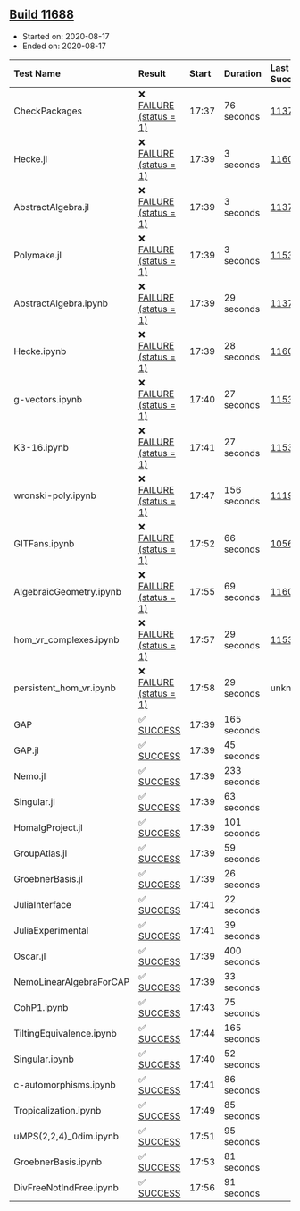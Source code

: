 ## [Build 11688](https://oscarci.mathematik.uni-kl.de/job/oscar/11688/)

* Started on: 2020-08-17
* Ended on: 2020-08-17

| Test Name    | Result | Start | Duration | Last Success | First Failure |
|:-------------|:-------|:------|:---------|:-------------|:--------------|
| CheckPackages | ❌ [FAILURE (status = 1)](https://oscarci.mathematik.uni-kl.de/job/oscar/11688/artifact/logs/build-11688/CheckPackages.log) | 17:37 | 76 seconds | [11376](https://oscarci.mathematik.uni-kl.de/job/oscar/11376/) | [11377](https://oscarci.mathematik.uni-kl.de/job/oscar/11377/) |
| Hecke.jl | ❌ [FAILURE (status = 1)](https://oscarci.mathematik.uni-kl.de/job/oscar/11688/artifact/logs/build-11688/Hecke.jl.log) | 17:39 | 3 seconds | [11602](https://oscarci.mathematik.uni-kl.de/job/oscar/11602/) | [11603](https://oscarci.mathematik.uni-kl.de/job/oscar/11603/) |
| AbstractAlgebra.jl | ❌ [FAILURE (status = 1)](https://oscarci.mathematik.uni-kl.de/job/oscar/11688/artifact/logs/build-11688/AbstractAlgebra.jl.log) | 17:39 | 3 seconds | [11376](https://oscarci.mathematik.uni-kl.de/job/oscar/11376/) | [11377](https://oscarci.mathematik.uni-kl.de/job/oscar/11377/) |
| Polymake.jl | ❌ [FAILURE (status = 1)](https://oscarci.mathematik.uni-kl.de/job/oscar/11688/artifact/logs/build-11688/Polymake.jl.log) | 17:39 | 3 seconds | [11532](https://oscarci.mathematik.uni-kl.de/job/oscar/11532/) | [11533](https://oscarci.mathematik.uni-kl.de/job/oscar/11533/) |
| AbstractAlgebra.ipynb | ❌ [FAILURE (status = 1)](https://oscarci.mathematik.uni-kl.de/job/oscar/11688/artifact/logs/build-11688/AbstractAlgebra.ipynb.log) | 17:39 | 29 seconds | [11376](https://oscarci.mathematik.uni-kl.de/job/oscar/11376/) | [11377](https://oscarci.mathematik.uni-kl.de/job/oscar/11377/) |
| Hecke.ipynb | ❌ [FAILURE (status = 1)](https://oscarci.mathematik.uni-kl.de/job/oscar/11688/artifact/logs/build-11688/Hecke.ipynb.log) | 17:39 | 28 seconds | [11602](https://oscarci.mathematik.uni-kl.de/job/oscar/11602/) | [11603](https://oscarci.mathematik.uni-kl.de/job/oscar/11603/) |
| g-vectors.ipynb | ❌ [FAILURE (status = 1)](https://oscarci.mathematik.uni-kl.de/job/oscar/11688/artifact/logs/build-11688/g-vectors.ipynb.log) | 17:40 | 27 seconds | [11532](https://oscarci.mathematik.uni-kl.de/job/oscar/11532/) | [11533](https://oscarci.mathematik.uni-kl.de/job/oscar/11533/) |
| K3-16.ipynb | ❌ [FAILURE (status = 1)](https://oscarci.mathematik.uni-kl.de/job/oscar/11688/artifact/logs/build-11688/K3-16.ipynb.log) | 17:41 | 27 seconds | [11532](https://oscarci.mathematik.uni-kl.de/job/oscar/11532/) | [11533](https://oscarci.mathematik.uni-kl.de/job/oscar/11533/) |
| wronski-poly.ipynb | ❌ [FAILURE (status = 1)](https://oscarci.mathematik.uni-kl.de/job/oscar/11688/artifact/logs/build-11688/wronski-poly.ipynb.log) | 17:47 | 156 seconds | [11192](https://oscarci.mathematik.uni-kl.de/job/oscar/11192/) | [11193](https://oscarci.mathematik.uni-kl.de/job/oscar/11193/) |
| GITFans.ipynb | ❌ [FAILURE (status = 1)](https://oscarci.mathematik.uni-kl.de/job/oscar/11688/artifact/logs/build-11688/GITFans.ipynb.log) | 17:52 | 66 seconds | [10566](https://oscarci.mathematik.uni-kl.de/job/oscar/10566/) | [10567](https://oscarci.mathematik.uni-kl.de/job/oscar/10567/) |
| AlgebraicGeometry.ipynb | ❌ [FAILURE (status = 1)](https://oscarci.mathematik.uni-kl.de/job/oscar/11688/artifact/logs/build-11688/AlgebraicGeometry.ipynb.log) | 17:55 | 69 seconds | [11602](https://oscarci.mathematik.uni-kl.de/job/oscar/11602/) | [11603](https://oscarci.mathematik.uni-kl.de/job/oscar/11603/) |
| hom_vr_complexes.ipynb | ❌ [FAILURE (status = 1)](https://oscarci.mathematik.uni-kl.de/job/oscar/11688/artifact/logs/build-11688/hom_vr_complexes.ipynb.log) | 17:57 | 29 seconds | [11532](https://oscarci.mathematik.uni-kl.de/job/oscar/11532/) | [11533](https://oscarci.mathematik.uni-kl.de/job/oscar/11533/) |
| persistent_hom_vr.ipynb | ❌ [FAILURE (status = 1)](https://oscarci.mathematik.uni-kl.de/job/oscar/11688/artifact/logs/build-11688/persistent_hom_vr.ipynb.log) | 17:58 | 29 seconds | unknown | unknown |
| GAP | ✅ [SUCCESS](https://oscarci.mathematik.uni-kl.de/job/oscar/11688/artifact/logs/build-11688/GAP.log) | 17:39 | 165 seconds |  |  |
| GAP.jl | ✅ [SUCCESS](https://oscarci.mathematik.uni-kl.de/job/oscar/11688/artifact/logs/build-11688/GAP.jl.log) | 17:39 | 45 seconds |  |  |
| Nemo.jl | ✅ [SUCCESS](https://oscarci.mathematik.uni-kl.de/job/oscar/11688/artifact/logs/build-11688/Nemo.jl.log) | 17:39 | 233 seconds |  |  |
| Singular.jl | ✅ [SUCCESS](https://oscarci.mathematik.uni-kl.de/job/oscar/11688/artifact/logs/build-11688/Singular.jl.log) | 17:39 | 63 seconds |  |  |
| HomalgProject.jl | ✅ [SUCCESS](https://oscarci.mathematik.uni-kl.de/job/oscar/11688/artifact/logs/build-11688/HomalgProject.jl.log) | 17:39 | 101 seconds |  |  |
| GroupAtlas.jl | ✅ [SUCCESS](https://oscarci.mathematik.uni-kl.de/job/oscar/11688/artifact/logs/build-11688/GroupAtlas.jl.log) | 17:39 | 59 seconds |  |  |
| GroebnerBasis.jl | ✅ [SUCCESS](https://oscarci.mathematik.uni-kl.de/job/oscar/11688/artifact/logs/build-11688/GroebnerBasis.jl.log) | 17:39 | 26 seconds |  |  |
| JuliaInterface | ✅ [SUCCESS](https://oscarci.mathematik.uni-kl.de/job/oscar/11688/artifact/logs/build-11688/JuliaInterface.log) | 17:41 | 22 seconds |  |  |
| JuliaExperimental | ✅ [SUCCESS](https://oscarci.mathematik.uni-kl.de/job/oscar/11688/artifact/logs/build-11688/JuliaExperimental.log) | 17:41 | 39 seconds |  |  |
| Oscar.jl | ✅ [SUCCESS](https://oscarci.mathematik.uni-kl.de/job/oscar/11688/artifact/logs/build-11688/Oscar.jl.log) | 17:39 | 400 seconds |  |  |
| NemoLinearAlgebraForCAP | ✅ [SUCCESS](https://oscarci.mathematik.uni-kl.de/job/oscar/11688/artifact/logs/build-11688/NemoLinearAlgebraForCAP.log) | 17:39 | 33 seconds |  |  |
| CohP1.ipynb | ✅ [SUCCESS](https://oscarci.mathematik.uni-kl.de/job/oscar/11688/artifact/logs/build-11688/CohP1.ipynb.log) | 17:43 | 75 seconds |  |  |
| TiltingEquivalence.ipynb | ✅ [SUCCESS](https://oscarci.mathematik.uni-kl.de/job/oscar/11688/artifact/logs/build-11688/TiltingEquivalence.ipynb.log) | 17:44 | 165 seconds |  |  |
| Singular.ipynb | ✅ [SUCCESS](https://oscarci.mathematik.uni-kl.de/job/oscar/11688/artifact/logs/build-11688/Singular.ipynb.log) | 17:40 | 52 seconds |  |  |
| c-automorphisms.ipynb | ✅ [SUCCESS](https://oscarci.mathematik.uni-kl.de/job/oscar/11688/artifact/logs/build-11688/c-automorphisms.ipynb.log) | 17:41 | 86 seconds |  |  |
| Tropicalization.ipynb | ✅ [SUCCESS](https://oscarci.mathematik.uni-kl.de/job/oscar/11688/artifact/logs/build-11688/Tropicalization.ipynb.log) | 17:49 | 85 seconds |  |  |
| uMPS(2,2,4)_0dim.ipynb | ✅ [SUCCESS](https://oscarci.mathematik.uni-kl.de/job/oscar/11688/artifact/logs/build-11688/uMPS-2-2-4-_0dim.ipynb.log) | 17:51 | 95 seconds |  |  |
| GroebnerBasis.ipynb | ✅ [SUCCESS](https://oscarci.mathematik.uni-kl.de/job/oscar/11688/artifact/logs/build-11688/GroebnerBasis.ipynb.log) | 17:53 | 81 seconds |  |  |
| DivFreeNotIndFree.ipynb | ✅ [SUCCESS](https://oscarci.mathematik.uni-kl.de/job/oscar/11688/artifact/logs/build-11688/DivFreeNotIndFree.ipynb.log) | 17:56 | 91 seconds |  |  |
